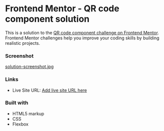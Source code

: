 # Frontend Mentor - QR code component solution

This is a solution to the [QR code component challenge on Frontend Mentor](https://www.frontendmentor.io/challenges/qr-code-component-iux_sIO_H). Frontend Mentor challenges help you improve your coding skills by building realistic projects.

### Screenshot

[solution-screenshot.jpg](./solution-screenshot.png)

### Links

- Live Site URL: [Add live site URL here](https://your-live-site-url.com)

### Built with

- HTML5 markup
- CSS
- Flexbox